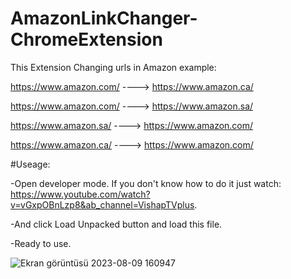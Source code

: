 ﻿# AmazonLinkChanger-ChromeExtension
This Extension Changing urls in Amazon example:

https://www.amazon.com/ ----> https://www.amazon.ca/

https://www.amazon.com/ ----> https://www.amazon.sa/

https://www.amazon.sa/  ----> https://www.amazon.com/

https://www.amazon.ca/  ----> https://www.amazon.com/

﻿#Useage: 

-Open developer mode. If you don't know how to do it just watch: https://www.youtube.com/watch?v=vGxpOBnLzp8&ab_channel=VishapTVplus.

-And click Load Unpacked button and load this file. 

-Ready to use.

![Ekran görüntüsü 2023-08-09 160947](https://github.com/Kurtulusozturk/AmazonLinkChanger-ChromeExtension/assets/92689191/218924af-701a-4bd7-9779-d7908371a53a)



